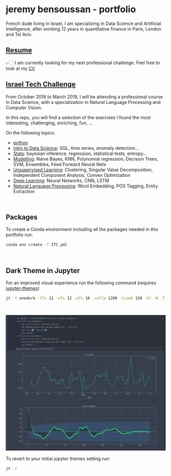# jeremy bensoussan - portfolio

French dude living in Israel, I am specializing in Data Science and Artificial Intelligence, after working 12 years in quantitative finance in Paris, London and Tel Aviv.

## [Resume]  
👉🏻 I am currently looking for my next professional challenge. Feel free to look at my [CV]
<br>

## [Israel Tech Challenge]
From October 2018 to March 2019, I will be attending a professional course in Data Science, with a specialization in Natural Language Processing and Computer Vision.

In this repo, you will find a selection of the exercises I found the most interesting, challenging, enriching, fun, ...

On the following topics:
  - [python] 
  - [intro to Data Science]: SQL, time series, anomaly detection...
  - [Stats]: bayesian inference, regression, statistical tests, entropy...
  - [Modelling]: Naive Bayes, KNN, Polynomial regression, Decision Trees, SVM, Ensembles, Feed Forward Neural Nets
  - [Unsupervised Learning]: Clustering, Singular Value Decomposition, Independent Component Analysis, Convex Optimization
  - [Deep Learning]: Neural Networks, CNN, LSTM
  - [Natural Language Processing]: Word Embedding, POS Tagging, Entity Extraction
<br>
  
## Packages
To create a Conda environment including all the packages needed in this portfolio run:
```bash
conda env create -f ITC.yml
```
<br>

## Dark Theme in Jupyter
For an improved visual experience run the following command (requires [jupyter-themes])
```bash
jt -t onedork -tfs 12 -nfs 12 -ofs 10 -cellw 1200 -lineh 150 -kl -N -T
```
<br>

![dark theme](https://github.com/bensoussanj/portfolio/blob/master/Images/jupy_visu.png "Jupyter Visualization")

To revert to your initial jupyter themes setting run:
```bash
jt -r
```


[Resume]: <https://github.com/bensoussanj/portfolio/tree/master/CV_jbensoussan.pdf>
[CV]: <https://github.com/bensoussanj/portfolio/tree/master/CV_jbensoussan.pdf>
[Israel Tech Challenge]: <https://www.itc.tech/fellows-data-science/>
[python]: <https://github.com/bensoussanj/portfolio/tree/master/01_ITC_Python>
[intro to Data Science]: <https://github.com/bensoussanj/portfolio/tree/master/02_ITC_IntroToDS>
[Stats]: <https://github.com/bensoussanj/portfolio/tree/master/03_ITC_Stats>
[Modelling]: <https://github.com/bensoussanj/portfolio/tree/master/04_ITC_DataModelling>
[Unsupervised Learning]: <https://github.com/bensoussanj/portfolio/tree/master/05_ITC_UnsupervisedLearning>
[Deep Learning]: <https://github.com/bensoussanj/portfolio/tree/master/06_ITC_DeepLearning>
[Natural Language Processing]: <https://github.com/bensoussanj/portfolio/tree/master/07_ITC_NLP>
[jupyter-themes]: <https://github.com/dunovank/jupyter-themes>
